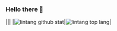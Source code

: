 ### Hello there 🚀

|||
|![lintang github stat](https://github-readme-stats.vercel.app/api?username=AlanAlvarez5&show_icons=true&hide_border=true&theme=vue)|![lintang top lang](https://github-readme-stats.vercel.app/api/top-langs/?username=AlanAlvarez5&layout=compact&hide_border=true&theme=vue)| 



<!--
**AlanAlvarez5/AlanAlvarez5** is a ✨ _special_ ✨ repository because its `README.md` (this file) appears on your GitHub profile.

Here are some ideas to get you started:

- 🔭 I’m currently working on ...
- 🌱 I’m currently learning ...
- 👯 I’m looking to collaborate on ...
- 🤔 I’m looking for help with ...
- 💬 Ask me about ...
- 📫 How to reach me: ...
- 😄 Pronouns: ...
- ⚡ Fun fact: ...
-->

